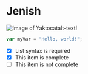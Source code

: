 # Jenish


![Image of Yaktocat](https://octodex.github.com/images/yaktocat.png)alt-text!
``` javascript
var myVar = "Hello, world!";
```
- [x] List syntax is required
- [x] This item is complete
- [ ] This item is not complete
